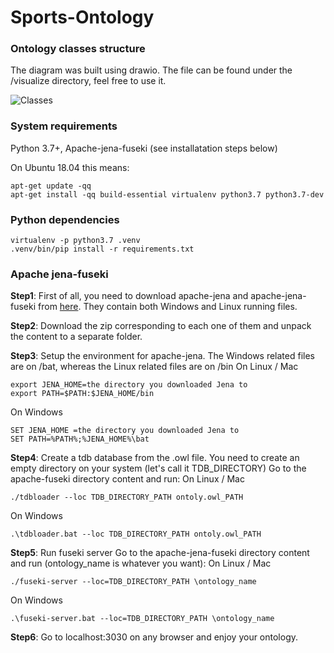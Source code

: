 # Sports-Ontology

### Ontology classes structure

The diagram was built using drawio. The file can be found under the /visualize directory, feel free to use it.


![Classes](../master/visualize/sports_ontology.png)


### System requirements

Python 3.7+, Apache-jena-fuseki (see installatation steps below)

On Ubuntu 18.04 this means:
```shell
apt-get update -qq
apt-get install -qq build-essential virtualenv python3.7 python3.7-dev
```

### Python dependencies

```shell
virtualenv -p python3.7 .venv
.venv/bin/pip install -r requirements.txt
```

### Apache jena-fuseki

**Step1**: First of all, you need to download apache-jena and apache-jena-fuseki from [here](https://jena.apache.org/download/index.cgi). They contain both Windows and Linux running files.

**Step2**: Download the zip corresponding to each one of them and unpack the content to a separate folder.

**Step3**: Setup the environment for apache-jena. The Windows related files are on /bat, whereas the Linux related files are on /bin
On Linux / Mac
```
export JENA_HOME=the directory you downloaded Jena to
export PATH=$PATH:$JENA_HOME/bin
```
On Windows
```
SET JENA_HOME =the directory you downloaded Jena to
SET PATH=%PATH%;%JENA_HOME%\bat
```

**Step4**: Create a tdb database from the .owl file. You need to create an empty directory on your system (let's call it TDB_DIRECTORY)
Go to the apache-fuseki directory content and run:
On Linux / Mac
```
./tdbloader --loc TDB_DIRECTORY_PATH ontoly.owl_PATH
```
On Windows
```
.\tdbloader.bat --loc TDB_DIRECTORY_PATH ontoly.owl_PATH
```

**Step5**: Run fuseki server
Go to the apache-jena-fuseki directory content and run (ontology_name is whatever you want):
On Linux / Mac
```
./fuseki-server --loc=TDB_DIRECTORY_PATH \ontology_name
```
On Windows
```
.\fuseki-server.bat --loc=TDB_DIRECTORY_PATH \ontology_name
```

**Step6**: Go to localhost:3030 on any browser and enjoy your ontology.
